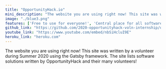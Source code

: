 ```yaml
---
title: "OpportunityHack.io"
mini_description: "The website you are using right now! This site was written by a volunteer during Summer 2020 using the Gatsby framework. The site lists software solutions written by OpportunityHack and their many volunteers!"
image: "./blue3.png"
features: ['Free to use for everyone!', 'Central place for all software solutions.', 'Account dashboard accessible with only a Google account!']
github_link: "https://github.com/2020-opportunityhack-voln-internship/opportunityhack.io"
youtube_link: "https://www.youtube.com/embed/nbSiHcluI9E"
heroku_link: "heroku.com"
---
```

The website you are using right now! This site was written by a volunteer during Summer 2020 using the Gatsby framework. The site lists software solutions written by OpportunityHack and their many volunteers!
